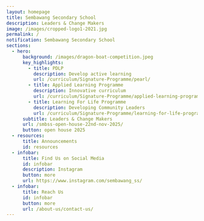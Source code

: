 ```yaml
---
layout: homepage
title: Sembawang Secondary School
description: Leaders & Change Makers
image: /images/cropped-logo1-2021.jpg
permalink: /
notification: Sembawang Secondary School
sections:
  - hero:
      background: /images/dragon-boat-competition.jpeg
      key_highlights:
        - title: PDLP
          description: Develop active learning
          url: /curriculum/Signature-Programme/pearl/
        - title: Applied Learning Programme
          description: Innovative curriculum
          url: /curriculum/Signature-Programme/applied-learning-programme/
        - title: Learning For Life Programme
          description: Developing Community Leaders
          url: /curriculum/Signature-Programme/learning-for-life-programme/
      subtitle: Leaders & Change Makers
      url: /smbss-open-house-22nd-nov-2025/
      button: open house 2025
  - resources:
      title: Announcements
      id: resources
  - infobar:
      title: Find Us on Social Media
      id: infobar
      description: Instagram
      button: more
      url: https://www.instagram.com/sembawang_ss/
  - infobar:
      title: Reach Us
      id: infobar
      button: more
      url: /about-us/contact-us/
---
```

